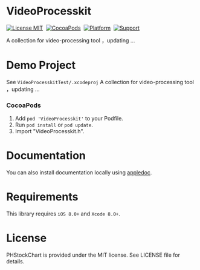 # VideoProcesskit
[![License MIT](https://img.shields.io/badge/license-MIT-green.svg?style=flat)](https://github.com/HeterPu/PHStockChart/blob/master/LICENSE)&nbsp;
[![CocoaPods](https://img.shields.io/badge/pod-1.0-yellow.svg)](https://cocoapods.org)&nbsp;
[![Platform](https://img.shields.io/badge/platform-iOS-lightgray.svg)](https://cocoapods.org)&nbsp;
[![Support](https://img.shields.io/badge/support-iOS%206%2B%20-blue.svg?style=flat)](https://www.apple.com/nl/ios/)&nbsp;

A collection for video-processing tool ，updating ...

Demo Project
==============
See `VideoProcesskitTest/.xcodeproj`
A collection for video-processing tool ，updating ...


### CocoaPods

1. Add `pod 'VideoProcesskit'` to your Podfile.
2. Run `pod install` or `pod update`.
3. Import "VideoProcesskit.h".

Documentation
==============
You can also install documentation locally using [appledoc](https://github.com/tomaz/appledoc).


Requirements
==============
This library requires `iOS 8.0+` and `Xcode 8.0+`.


License
==============
PHStockChart is provided under the MIT license. See LICENSE file for details.
